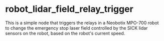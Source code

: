# robot_lidar_field_relay_trigger
This is a simple node that triggers the relays in a Neobotix MPO-700 robot to change the emergency stop laser field controlled by the SICK lidar sensors on the robot, based on the robot's current speed.
